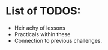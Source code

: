 List of TODOS:
============
* Heir achy of lessons
* Practicals within these
* Connection to previous challenges. 
